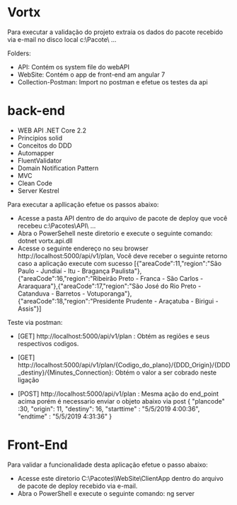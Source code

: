 # Vortx

Para executar a validação do projeto extraia os dados do pacote recebido via e-mail no disco local c:\Pacote\ ...

Folders:
- API: Contém os system file do webAPI
- WebSite: Contém o app de front-end am angular 7
- Collection-Postman: Import no postman e efetue os testes da api

# back-end

  - WEB API .NET Core 2.2
  - Principios solid
  - Conceitos do DDD
  - Automapper
  - FluentValidator
  - Domain Notification Pattern
  - MVC
  - Clean Code
  - Server Kestrel


Para executar a apllicação efetue os passos abaixo:
  - Acesse a pasta API dentro de do arquivo de pacote de deploy que você recebeu c:\Pacotes\API\ ...
  - Abra o PowerSehell neste diretorio e execute o seguinte comando:    dotnet vortx.api.dll
  - Acesse o seguinte endereço no seu browser http://localhost:5000/api/v1/plan,
 Você deve receber o seguinte retorno caso a aplicação execute com sucesso [{"areaCode":11,"region":"São Paulo - Jundiaí - Itu - Bragança Paulista"},{"areaCode":16,"region":"Ribeirão Preto - Franca - São Carlos - Araraquara"},{"areaCode":17,"region":"São José do Rio Preto - Catanduva - Barretos - Votuporanga"},{"areaCode":18,"region":"Presidente Prudente - Araçatuba - Birigui - Assis"}]

Teste via postman:
 - [GET] http://localhost:5000/api/v1/plan : Obtém as regiões e seus respectivos codigos.
 
 - [GET] http://localhost:5000/api/v1/plan/{Codigo_do_plano}/{DDD_Origin}/{DDD_destiny}/{Minutes_Connection}: Obtém o valor a ser cobrado neste ligação
 - [POST] http://localhost:5000/api/v1/plan : Mesma ação do end_point acima porém é necessario enviar o objeto abaixo via post {
	"plancode" :30,
	"origin": 11,
	"destiny": 16,
	"starttime" : "5/5/2019 4:00:36",
	"endtime" : "5/5/2019 4:31:36"
}


# Front-End

Para validar a funcionalidade desta aplicação efetue o passo abaixo:

- Acesse este diretorio C:\Pacotes\WebSite\ClientApp dentro do arquivo de pacote de deploy recebido via e-mail.
- Abra o PowerShell e execute o seguinte comando: ng server

